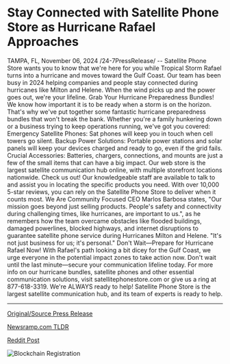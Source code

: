 # Stay Connected with Satellite Phone Store as Hurricane Rafael Approaches

TAMPA, FL, November 06, 2024 /24-7PressRelease/ -- Satellite Phone Store wants you to know that we're here for you while Tropical Storm Rafael turns into a hurricane and moves toward the Gulf Coast. Our team has been busy in 2024 helping companies and people stay connected during hurricanes like Milton and Helene. When the wind picks up and the power goes out, we're your lifeline.   Grab Your Hurricane Preparedness Bundles!   We know how important it is to be ready when a storm is on the horizon. That's why we've put together some fantastic hurricane preparedness bundles that won't break the bank. Whether you're a family hunkering down or a business trying to keep operations running, we've got you covered:   Emergency Satellite Phones: Sat phones will keep you in touch when cell towers go silent.   Backup Power Solutions: Portable power stations and solar panels will keep your devices charged and ready to go, even if the grid fails.   Crucial Accessories: Batteries, chargers, connections, and mounts are just a few of the small items that can have a big impact.   Our web store is the largest satellite communication hub online, with multiple storefront locations nationwide. Check us out! Our knowledgeable staff are available to talk to and assist you in locating the specific products you need. With over 10,000 5-star reviews, you can rely on the Satellite Phone Store to deliver when it counts most.   We Are Community Focused   CEO Marlos Barbosa states, "Our mission goes beyond just selling products. People's safety and connectivity during challenging times, like hurricanes, are important to us.", as he remembers how the team overcame obstacles like flooded buildings, damaged powerlines, blocked highways, and internet disruptions to guarantee satellite phone service during Hurricanes Milton and Helene. "It's not just business for us; it's personal."   Don't Wait—Prepare for Hurricane Rafael Now!   With Rafael's path looking a bit dicey for the Gulf Coast, we urge everyone in the potential impact zones to take action now. Don't wait until the last minute—secure your communication lifeline today.   For more info on our hurricane bundles, satellite phones and other essential communication solutions, visit satellitephonestore.com or give us a ring at 877-618-3319. We're ALWAYS ready to help!  Satellite Phone Store is the largest satellite communication hub, and its team of experts is ready to help. 

---

[Original/Source Press Release](https://www.24-7pressrelease.com/press-release/515934/stay-connected-with-satellite-phone-store-as-hurricane-rafael-approaches)
                    

[Newsramp.com TLDR](https://newsramp.com/curated-news/satellite-phone-store-offers-hurricane-preparedness-bundles-for-tropical-storm-rafael-turning-into-a-hurricane/92082f5048b35c2e9f085f77a83677c0) 

 



[Reddit Post](https://www.reddit.com/r/Energy_Climate_News/comments/1glnbe7/satellite_phone_store_offers_hurricane/) 



![Blockchain Registration](https://cdn.newsramp.app/24-7PressRelease/qrcode/2411/7/wamcJRq8.webp)